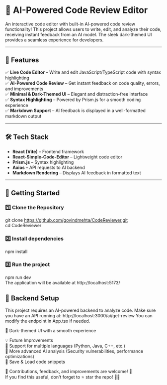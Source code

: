 # 🚀 AI-Powered Code Review Editor  

An interactive code editor with built-in AI-powered code review functionality! This project allows users to write, edit, and analyze their code, receiving instant feedback from an AI model. The sleek dark-themed UI provides a seamless experience for developers.  

---

## 📌 Features  

✅ **Live Code Editor** – Write and edit JavaScript/TypeScript code with syntax highlighting  
✅ **AI-Powered Code Review** – Get instant feedback on code quality, errors, and improvements  
✅ **Minimal & Dark-Themed UI** – Elegant and distraction-free interface  
✅ **Syntax Highlighting** – Powered by Prism.js for a smooth coding experience  
✅ **Markdown Support** – AI feedback is displayed in a well-formatted markdown output  

---

## 🛠️ Tech Stack  

- **React (Vite)** – Frontend framework  
- **React-Simple-Code-Editor** – Lightweight code editor  
- **Prism.js** – Syntax highlighting  
- **Axios** – API requests to AI backend  
- **Markdown Rendering** – Displays AI feedback in formatted text  

---

## 🚀 Getting Started  

### 1️⃣ Clone the Repository  
git clone https://github.com/govindmehta/CodeReviewer.git <br>
cd CodeReviewer

### 2️⃣ Install dependencies
npm install

### 3️⃣ Run the project
npm run dev <br>
The application will be available at http://localhost:5173/

## 🔗 Backend Setup
This project requires an AI-powered backend to analyze code. Make sure you have an API running at:
http://localhost:3000/ai/get-review
You can modify the endpoint in App.tsx if needed.

🎨 Dark-themed UI with a smooth experience

💡 Future Improvements<br>
🚀 Support for multiple languages (Python, Java, C++, etc.)<br>
🚀 More advanced AI analysis (Security vulnerabilities, performance optimizations)<br>
🚀 Save & Load code snippets<br>


🔗 Contributions, feedback, and improvements are welcome! 🎉<br>
If you find this useful, don't forget to ⭐ star the repo! 🚀✨
